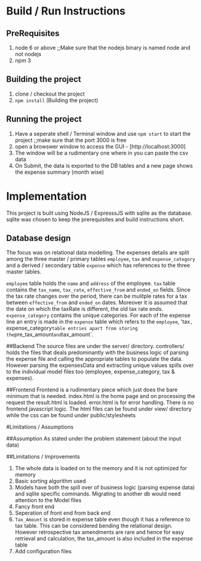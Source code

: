 # Build / Run Instructions
## PreRequisites
1. node 6 or above ;;Make sure that the nodejs binary is named node and not nodejs
2. npm 3
## Building the project
1. clone / checkout the project
2. `npm install` (Building the project)
## Running the project
1. Have a seperate shell / Terminal window and use `npm start` to start the project ;;make sure that the port 3000 is free
2. open a browswer window to access the GUI - [http://localhost:3000]
3. The window will be a rudimentary one where in you can paste the csv data
4. On Submit, the data is exported to the DB tables and a new page shows the expense summary (month wise)

# Implementation
This project is built using NodeJS / ExpresssJS with sqlite as the database. sqlite was chosen to keep the prerequisites and build instructions short.

## Database design
The focus was on relational data modelling. The expenses details are split among the three master / primary tables `employee`, `tax` and `expense_category` and a derived / secondary table `expense` which has references to the three master tables.

`employee` table holds the `name` and `address` of the employee. `tax` table contains the `tax_name`, `tax_rate`, `effective_from` and `ended_on` fields. Since the tax rate changes over the period, there can be mulitple rates for a tax between `effective_from` and `ended_on` dates. Moreover it is assumed that the date on which the taxRate is different, the old tax rate ends. `expense_category` contains the unique categories. For each of the expense line an entry is made in the `expense` table which refers to the `employee`, 'tax`, `expense_category` table entries apart from storing the `pre_tax_amount` and `tax_amount`.

##Backend
The source files are under the server/ directory. controllers/ holds the files that deals predominantly with the business logic of parsing the expense file and calling the appropriate tables to populate the data. However parsing the expensesData and extracting unique values spills over to the individual model files too (employee, expense_category, tax & expenses).   

##Frontend
Frontend is a rudimentary piece which just does the bare minimum that is needed. index.html is the home page and on processing the request the result.html is loaded. error.html is for error handling. There is no frontend javascript logic. The html files can be found under view/ directory while the css can be found under public/stylesheets

#Limitations / Assumptions

##Assumption
As stated under the problem statement (about the input data)

##Limitations / Improvements
1. The whole data is loaded on to the memory and it is not optimized for memory
2. Basic sorting algorithm used
3. Models have both the spill over of business logic (parsing expense data) and  sqlite specific commands. Migrating to another db would need attention to the Model files
4. Fancy front end
5. Seperation of front end from back end
6. `Tax_Amount` is stored in expense table even though it has a reference to tax table. This can be considered bending the relational design. However retrospective tax amendments are rare and hence for easy retrieval and calculation, the tax_amount is also included in the expense table
7. Add configuration files
